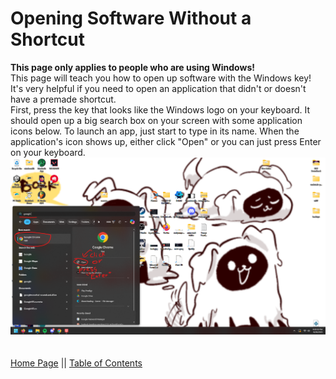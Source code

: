 # Opening Software Without a Shortcut
**This page only applies to people who are using Windows!**
\
This page will teach you how to open up software with the Windows key! It's very helpful if you need to open an application that didn't or doesn't have a premade shortcut.
\
First, press the key that looks like the Windows logo on your keyboard. It should open up a big search box on your screen with some application icons below.
To launch an app, just start to type in its name. When the application's icon shows up, either click "Open" or you can just press Enter on your keyboard.
\
![Using the windows key](using-windows-key.png)
\
\
\
[Home Page](https://potatzz.github.io/ms-robotics-resources.github.io/) || [Table of Contents](https://potatzz.github.io/ms-robotics-resources.github.io/table_of_contents.html)
